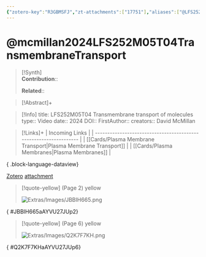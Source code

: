 ```yaml
---
{"zotero-key":"R3GBMSFJ","zt-attachments":["17751"],"aliases":["@LFS252M05T04 Transmembrane transport of molecules"],"keywords":null,"FirstAuthor":"[[ David McMillan]]","tags":["source/video","Uni/LFS252"],"dg-publish":true,"permalink":"/sources/video/mcmillan2024-lfs-252-m05-t04-transmembrane-transport/","dgPassFrontmatter":true}
---
```


# @mcmillan2024LFS252M05T04TransmembraneTransport

>[!Synth]  
>**Contribution**::  
>  
>**Related**:: 
>  

> [!Abstract]+
> 

> [!Info]
> title: LFS252M05T04 Transmembrane transport of molecules
> type:: Video 
> date:: 2024
> DOI:: 
> FirstAuthor:: 
> creators:: David McMillan

> [!Links]+
>  | Incoming Links                                                    |
> | ----------------------------------------------------------------- |
> | [[Cards/Plasma Membrane Transport\|Plasma Membrane Transport]] |
> | [[Cards/Plasma Membranes\|Plasma Membranes]]                   |
> 
{ .block-language-dataview}


[Zotero](zotero://select/library/items/R3GBMSFJ) [attachment](<file:///Users/nathanmaxwell/Zotero/storage/AYVU27JU/McMillan%20-%202024%20-%20LFS252M05T04%20Transmembrane%20transport%20of%20molecules.pdf>)

> [!quote-yellow] (Page 2) yellow
> 
> ![Extras/Images/JBBIH665.png](/img/user/Extras/Images/JBBIH665.png)
>
{ #JBBIH665aAYVU27JUp2}


> [!quote-yellow] (Page 6) yellow
> 
> ![Extras/Images/Q2K7F7KH.png](/img/user/Extras/Images/Q2K7F7KH.png)
>
{ #Q2K7F7KHaAYVU27JUp6}

